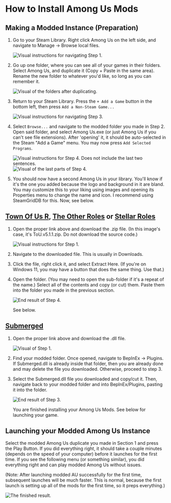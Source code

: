 # How to Install Among Us Mods
## Making a Modded Instance (Preparation)
1. Go to your Steam Library. Right click Among Us on the left side, and navigate to Manage → Browse local files.

    ![Visual instructions for navigating Step 1.](https://github.com/user-attachments/assets/44a8630c-49ff-4da6-bea3-437035bc4798)

2. Go up one folder, where you can see all of your games in their folders. Select Among Us, and duplicate it (Copy + Paste in the same area). Rename the new folder to whatever you'd like, so long as you can remember it.

    ![Visual of the folders after duplicating.](https://github.com/user-attachments/assets/73d99a68-526a-4c86-99ab-14a3b434a4b3)

3. Return to your Steam Library. Press the `+ Add a Game` button in the bottom left, then press `Add a Non-Steam Game...`

    ![Visual instructions for navigating Step 3.](https://github.com/user-attachments/assets/8d3696a3-14e2-4275-8b32-7a8473c59d58)

4. Select `Browse...` and navigate to the modded folder you made in Step 2. Open said folder, and select Among Us.exe (or just Among Us if you can't see file extensions). After 'opening' it, it should be auto-selected in the Steam "Add a Game" menu. You may now press `Add Selected Programs`.

    ![Visual instructions for Step 4. Does not include the last two sentences.](https://github.com/user-attachments/assets/b2b252fc-0a21-48bf-a955-1122b729bbb3)
    ![Visual of the last parts of Step 4.](https://github.com/user-attachments/assets/3c431943-72f0-4557-b518-1b411fd80597)

5. You should now have a second Among Us in your library. You'll know if it's the one you added because the logo and background in it are bland. You may customize this to your liking using images and opening its Properties menu to change the name and icon. I recommend using SteamGridDB for this. Now, see below.
## [Town Of Us R](https://github.com/eDonnes124/Town-Of-Us-R/releases/latest), [The Other Roles](https://github.com/TheOtherRolesAU/TheOtherRoles/releases/latest) or [Stellar Roles](https://github.com/Mr-Fluuff/StellarRolesAU/releases/latest)
1. Open the proper link above and download the .zip file. (In this image's case, it's ToU.v5.1.1.zip. Do not download the source code.)

    ![Visual instructions for Step 1.](https://github.com/user-attachments/assets/56fbca46-6804-4f67-92ce-f9f8281a32aa)

2. Navigate to the downloaded file. This is usually in Downloads.
3. Click the file, right click it, and select Extract Here. (If you're on Windows 11, you may have a button that does the same thing. Use that.)
4. Open the folder. (You may need to open the sub-folder if it's a repeat of the name.) Select all of the contents and copy (or cut) them. Paste them into the folder you made in the previous section.

    ![End result of Step 4.](https://github.com/user-attachments/assets/7f306847-b82c-4ada-a2d2-5f12870372fb)

    See below.
## [Submerged](https://github.com/SubmergedAmongUs/Submerged/releases/latest)
1. Open the proper link above and download the .dll file.

    ![Visual of Step 1.](https://github.com/user-attachments/assets/96a71475-72d6-4407-b2b4-fa2fd722a519)

2. Find your modded folder. Once opened, navigate to BepInEx → Plugins. If Submerged.dll is already inside that folder, then you are already done and may delete the file you downloaded. Otherwise, proceed to step 3.
3. Select the Submerged.dll file you downloaded and copy/cut it. Then, navigate back to your modded folder and into BepInEx/Plugins, pasting it into the folder.

    ![End result of Step 3.](https://github.com/user-attachments/assets/5f0cb752-32e2-4ba8-9518-4518f8072ffc)

    You are finished installing your Among Us Mods. See below for launching your game.
## Launching your Modded Among Us Instance
Select the modded Among Us duplicate you made in Section 1 and press the Play Button. If you did everything right, it should take a couple minutes (depends on the speed of your computer) before it launches for the first time. If you see the following menu (or something similar), you did everything right and can play modded Among Us without issues.

(Note: After launching modded AU successfully for the first time, subsequent launches will be much faster. This is normal, because the first launch is setting up all of the mods for the first time, so it preps everything.)

![The finished result.](https://github.com/user-attachments/assets/1c1169ef-20dc-43bd-b370-1f39c9d0dead)
